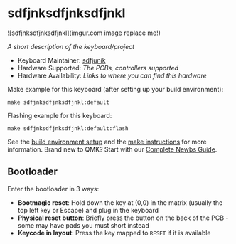 # sdfjnksdfjnksdfjnkl

![sdfjnksdfjnksdfjnkl](imgur.com image replace me!)

*A short description of the keyboard/project*

* Keyboard Maintainer: [sdfjunik](https://github.com/fgjuikhn)
* Hardware Supported: *The PCBs, controllers supported*
* Hardware Availability: *Links to where you can find this hardware*

Make example for this keyboard (after setting up your build environment):

    make sdfjnksdfjnksdfjnkl:default

Flashing example for this keyboard:

    make sdfjnksdfjnksdfjnkl:default:flash

See the [build environment setup](https://docs.qmk.fm/#/getting_started_build_tools) and the [make instructions](https://docs.qmk.fm/#/getting_started_make_guide) for more information. Brand new to QMK? Start with our [Complete Newbs Guide](https://docs.qmk.fm/#/newbs).

## Bootloader

Enter the bootloader in 3 ways:

* **Bootmagic reset**: Hold down the key at (0,0) in the matrix (usually the top left key or Escape) and plug in the keyboard
* **Physical reset button**: Briefly press the button on the back of the PCB - some may have pads you must short instead
* **Keycode in layout**: Press the key mapped to `RESET` if it is available
